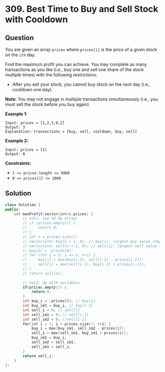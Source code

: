 # 309. Best Time to Buy and Sell Stock with Cooldown

## Question

You are given an array `prices` where `prices[i]` is the price of a given stock on the `ith` day.

Find the maximum profit you can achieve. You may complete as many transactions as you like \(i.e., buy one and sell one share of the stock multiple times\) with the following restrictions:

* After you sell your stock, you cannot buy stock on the next day \(i.e., cooldown one day\).

**Note:** You may not engage in multiple transactions simultaneously \(i.e., you must sell the stock before you buy again\).

**Example 1:**

```text
Input: prices = [1,2,3,0,2]
Output: 3
Explanation: transactions = [buy, sell, cooldown, buy, sell]
```

**Example 2:**

```text
Input: prices = [1]
Output: 0
```

**Constraints:**

* `1 <= prices.length <= 5000`
* `0 <= prices[i] <= 1000`

## Solution

```cpp
class Solution {
public:
    int maxProfit(vector<int>& prices) {
        // sol1: two 1D dp arrays
        // if (prices.empty()) {
        //     return 0;
        // }
        // int n = prices.size();
        // vector<int> buy(n + 1, 0); // buy[i]: largest buy value (negative) before or at i
        // vector<int> sell(n + 1, 0); // sell[i]: largest sell value (positive) before or at i
        // buy[1] = -prices[0];
        // for (int i = 2; i <= n; ++i) {
        //     buy[i] = max(buy[i-1], sell[i-2] - prices[i-1]);
        //     sell[i] = max(sell[i-1], buy[i-1] + prices[i-1]);
        // }
        // return sell[n];
        
        // sol2: dp with variables
        if(prices.empty()) {
            return 0;
        }
        int buy_i = -prices[0]; // buy[i]
        int buy_im1 = buy_i; // buy[i-1]
        int sell_i = 0; // sell[i]
        int sell_im1 = 0; // sell[i-1]
        int sell_im2 = 0; //sell[i-2]
        for(int i = 1; i < prices.size(); ++i) {
            buy_i = max(buy_im1, sell_im2 - prices[i]);
            sell_i = max(sell_im1, buy_im1 + prices[i]);
            buy_im1 = buy_i;
            sell_im2 = sell_im1;
            sell_im1 = sell_i; 
        }
        return sell_i;
    }
};
```

